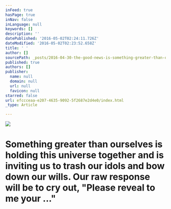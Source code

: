 ```yaml
---
inFeed: true
hasPage: true
inNav: false
inLanguage: null
keywords: []
description: ''
datePublished: '2016-05-02T02:24:11.726Z'
dateModified: '2016-05-02T02:23:52.658Z'
title: ' '
author: []
sourcePath: _posts/2016-04-30-the-good-news-is-something-greater-than-ourselves-is-holdin.md
published: true
authors: []
publisher:
  name: null
  domain: null
  url: null
  favicon: null
starred: false
url: efccceaa-e207-4635-9092-5f2687e2d4e0/index.html
_type: Article

---
```

![](https://the-grid-user-content.s3-us-west-2.amazonaws.com/88ad7a4f-a078-44c6-a9ab-4d145130cb93.jpg)

# 

# Something greater than ourselves is holding this universe together and is inviting us to trash our idols and bow down our wills. Our raw response will be to cry out, "Please reveal to me your ..."